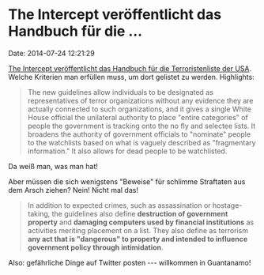 The Intercept veröffentlicht das Handbuch für die \...
======================================================

Date: 2014-07-24 12:21:29

[The Intercept veröffentlicht das Handbuch für die Terroristenliste der
USA](https://firstlook.org/theintercept/article/2014/07/23/blacklisted/).
Welche Kriterien man erfüllen muss, um dort gelistet zu werden.
Highlights:

> The new guidelines allow individuals to be designated as
> representatives of terror organizations without any evidence they are
> actually connected to such organizations, and it gives a single White
> House official the unilateral authority to place "entire categories"
> of people the government is tracking onto the no fly and selectee
> lists. It broadens the authority of government officials to "nominate"
> people to the watchlists based on what is vaguely described as
> "fragmentary information." It also allows for dead people to be
> watchlisted.

Da weiß man, was man hat!

Aber müssen die sich wenigstens \"Beweise\" für schlimme Straftaten aus
dem Arsch ziehen? Nein! Nicht mal das!

> In addition to expected crimes, such as assassination or
> hostage-taking, the guidelines also define **destruction of government
> property** and **damaging computers used by financial institutions**
> as activities meriting placement on a list. They also define as
> terrorism **any act that is "dangerous" to property and intended to
> influence government policy through intimidation**.

Also: gefährliche Dinge auf Twitter posten --- willkommen in Guantanamo!
